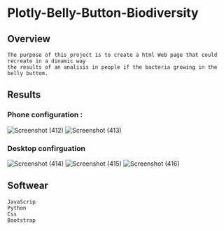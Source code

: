 # Plotly-Belly-Button-Biodiversity
## Overview
    The purpose of this project is to create a html Web page that could recreate in a dinamic way 
    the results of an analisis in people if the bacteria growing in the belly buttom.
## Results 

### Phone configuration : 
 
![Screenshot (412)](https://user-images.githubusercontent.com/82455263/125369829-b80ae300-e342-11eb-8477-66fdcb794585.png)
![Screenshot (413)](https://user-images.githubusercontent.com/82455263/125369834-b9d4a680-e342-11eb-9b9f-175252f10155.png)

### Desktop confirguation 
![Screenshot (414)](https://user-images.githubusercontent.com/82455263/125369864-ce18a380-e342-11eb-8ee3-9bbeae6c6c3e.png)
![Screenshot (415)](https://user-images.githubusercontent.com/82455263/125369878-d40e8480-e342-11eb-89ef-fd6763916c2b.png)
![Screenshot (416)](https://user-images.githubusercontent.com/82455263/125369882-d53fb180-e342-11eb-8e6b-e55b1bc44f18.png)

## Softwear

    JavaScrip
    Python
    Css
    Bootstrap
 

